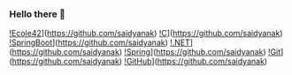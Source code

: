 ### Hello there 👋
[!Ecole42](<https://img.shields.io/badge/42-000000.svg?style=for-the-badge&logo=42&logoColor=white>)](https://github.com/saidyanak)
[!C](<https://img.shields.io/badge/C-A8B9CC.svg?style=for-the-badge&logo=C&logoColor=black>)](https://github.com/saidyanak)
[!SpringBoot](<https://img.shields.io/badge/Spring%20Boot-6DB33F.svg?style=for-the-badge&logo=Spring-Boot&logoColor=white>)](https://github.com/saidyanak)
[!.NET](<https://img.shields.io/badge/.NET-512BD4.svg?style=for-the-badge&logo=dotnet&logoColor=white>)](https://github.com/saidyanak)
[!Spring](<https://img.shields.io/badge/Spring-6DB33F.svg?style=for-the-badge&logo=Spring&logoColor=white>)](https://github.com/saidyanak)
[!Git](<https://img.shields.io/badge/Git-F05032.svg?style=for-the-badge&logo=Git&logoColor=white>)](https://github.com/saidyanak)
[!GitHub](<https://img.shields.io/badge/GitHub-181717.svg?style=for-the-badge&logo=GitHub&logoColor=white>)](https://github.com/saidyanak)
<!--
**saidyanak/saidyanak** is a ✨ _special_ ✨ repository because its `README.md` (this file) appears on your GitHub profile.

Here are some ideas to get you started:

- 🔭 I’m currently working on ...
- 🌱 I’m currently learning ...
- 👯 I’m looking to collaborate on ...
- 🤔 I’m looking for help with ...
- 💬 Ask me about ...
- 📫 How to reach me: ...
- 😄 Pronouns: ...
- ⚡ Fun fact: ...

